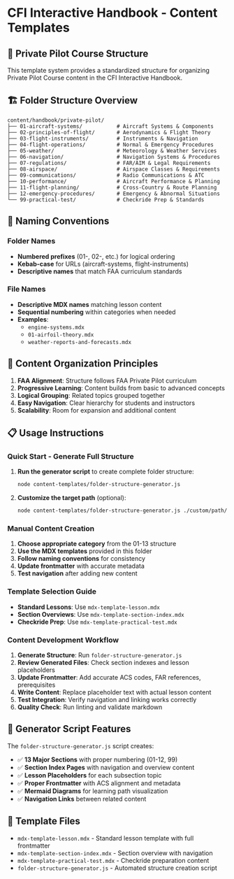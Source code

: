 # CFI Interactive Handbook - Content Templates

## 📁 Private Pilot Course Structure

This template system provides a standardized structure for organizing Private Pilot Course content in the CFI Interactive Handbook.

## 🏗 Folder Structure Overview

```
content/handbook/private-pilot/
├── 01-aircraft-systems/           # Aircraft Systems & Components
├── 02-principles-of-flight/       # Aerodynamics & Flight Theory
├── 03-flight-instruments/         # Instruments & Navigation
├── 04-flight-operations/          # Normal & Emergency Procedures
├── 05-weather/                    # Meteorology & Weather Services
├── 06-navigation/                 # Navigation Systems & Procedures
├── 07-regulations/                # FAR/AIM & Legal Requirements
├── 08-airspace/                   # Airspace Classes & Requirements
├── 09-communications/             # Radio Communications & ATC
├── 10-performance/                # Aircraft Performance & Planning
├── 11-flight-planning/            # Cross-Country & Route Planning
├── 12-emergency-procedures/       # Emergency & Abnormal Situations
└── 99-practical-test/             # Checkride Prep & Standards
```

## 📝 Naming Conventions

### Folder Names
- **Numbered prefixes** (01-, 02-, etc.) for logical ordering
- **Kebab-case** for URLs (aircraft-systems, flight-instruments)
- **Descriptive names** that match FAA curriculum standards

### File Names
- **Descriptive MDX names** matching lesson content
- **Sequential numbering** within categories when needed
- **Examples**: 
  - `engine-systems.mdx`
  - `01-airfoil-theory.mdx`
  - `weather-reports-and-forecasts.mdx`

## 🎯 Content Organization Principles

1. **FAA Alignment**: Structure follows FAA Private Pilot curriculum
2. **Progressive Learning**: Content builds from basic to advanced concepts
3. **Logical Grouping**: Related topics grouped together
4. **Easy Navigation**: Clear hierarchy for students and instructors
5. **Scalability**: Room for expansion and additional content

## 📋 Usage Instructions

### Quick Start - Generate Full Structure

1. **Run the generator script** to create complete folder structure:
   ```bash
   node content-templates/folder-structure-generator.js
   ```

2. **Customize the target path** (optional):
   ```bash
   node content-templates/folder-structure-generator.js ./custom/path/private-pilot
   ```

### Manual Content Creation

1. **Choose appropriate category** from the 01-13 structure
2. **Use the MDX templates** provided in this folder
3. **Follow naming conventions** for consistency
4. **Update frontmatter** with accurate metadata
5. **Test navigation** after adding new content

### Template Selection Guide

- **Standard Lessons**: Use `mdx-template-lesson.mdx`
- **Section Overviews**: Use `mdx-template-section-index.mdx`  
- **Checkride Prep**: Use `mdx-template-practical-test.mdx`

### Content Development Workflow

1. **Generate Structure**: Run `folder-structure-generator.js` 
2. **Review Generated Files**: Check section indexes and lesson placeholders
3. **Update Frontmatter**: Add accurate ACS codes, FAR references, prerequisites
4. **Write Content**: Replace placeholder text with actual lesson content
5. **Test Integration**: Verify navigation and linking works correctly
6. **Quality Check**: Run linting and validate markdown

## 🚀 Generator Script Features

The `folder-structure-generator.js` script creates:
- ✅ **13 Major Sections** with proper numbering (01-12, 99)
- ✅ **Section Index Pages** with navigation and overview content
- ✅ **Lesson Placeholders** for each subsection topic
- ✅ **Proper Frontmatter** with ACS alignment and metadata
- ✅ **Mermaid Diagrams** for learning path visualization
- ✅ **Navigation Links** between related content

## 🔗 Template Files

- `mdx-template-lesson.mdx` - Standard lesson template with full frontmatter
- `mdx-template-section-index.mdx` - Section overview with navigation
- `mdx-template-practical-test.mdx` - Checkride preparation content
- `folder-structure-generator.js` - Automated structure creation script